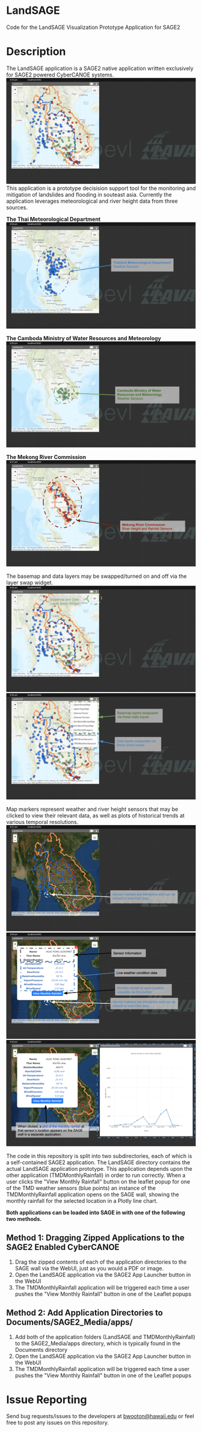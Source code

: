 # LandSAGE
Code for the LandSAGE Visualization Prototype Application for SAGE2

# Description
The LandSAGE application is a SAGE2 native application written exclusively for SAGE2 powered CyberCANOE systems.
![LandSAGE](LandSAGE_Images/Screen%20Shot%202019-12-26%20at%208.55.54%20PM.png)
This application is a prototype decisision support tool for the monitoring and mitigation of landslides and flooding in souteast asia. Currently the application leverages meteorological and river height data from three sources.

__The Thai Meteorological Department__
![TMD](LandSAGE_Images/LandSAGE_3.png)

__The Camboda Ministry of Water Resources and Meteorology__
![CDM](LandSAGE_Images/LandSAGE_4.png)

__The Mekong River Commission__
![MRC](LandSAGE_Images/LandSAGE_5.png)

The basemap and data layers may be swapped/turned on and off via the layer swap widget.
![LayerSwap](LandSAGE_Images/LandSAGE_1.png)
![LayerMenu](LandSAGE_Images/LandSAGE_2.png)

Map markers represent weather and river height sensors that may be clicked to view their relevant data, as well as plots of historical trends at various temporal resolutions.
![InteractiveMarker](LandSAGE_Images/LandSAGE_6.png)
![PopupMenu](LandSAGE_Images/LandSAGE_7.png)
![MonthlyRainfall](LandSAGE_Images/LandSAGE_8.png)

The code in this repository is split into two subdirectories, each of which is a self-contained SAGE2 application.
The LandSAGE directory contains the actual LandSAGE application prototype. This application depends upon the other
application (TMDMonthlyRainfall) in order to run correctly.
When a user clicks the "View Monthly Rainfall" button on the leaflet popup for one of the TMD weather sensors (blue points)
an instance of the TMDMonthlyRainfall application opens on the SAGE wall, showing the monthly rainfall for the selected location in a Plotly line chart. 

__Both applications can be loaded into SAGE in with one of the following two methods.__

## Method 1: Dragging Zipped Applications to the SAGE2 Enabled CyberCANOE
1. Drag the zipped contents of each of the application directories to the SAGE wall via the WebUI, just as you would a PDF or image.
2. Open the LandSAGE application via the SAGE2 App Launcher button in the WebUI
3. The TMDMonthlyRainfall application will be triggered each time a user pushes the "View Monthly Rainfall" button in one of the Leaflet popups

## Method 2: Add Application Directories to Documents/SAGE2_Media/apps/
1. Add both of the application folders (LandSAGE and TMDMonthlyRainfall) to the SAGE2_Media/apps directory, which is typically found in the Documents directory
2. Open the LandSAGE application via the SAGE2 App Launcher button in the WebUI
3. The TMDMonthlyRainfall application will be triggered each time a user pushes the "View Monthly Rainfall" button in one of the Leaflet popups

# Issue Reporting
Send bug requests/issues to the developers at bwooton@hawaii.edu or feel free to post any issues on this repository.

